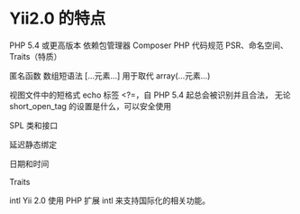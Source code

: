 # Yii2.0 的特点

PHP 5.4 或更高版本
依赖包管理器 Composer
PHP 代码规范 PSR、命名空间、Traits（特质）

匿名函数
数组短语法 [...元素...] 用于取代 array(...元素...)

视图文件中的短格式 echo 标签 <?=，自 PHP 5.4 起总会被识别并且合法，
  无论 short_open_tag 的设置是什么，可以安全使用

SPL 类和接口

延迟静态绑定

日期和时间

Traits

intl Yii 2.0 使用 PHP 扩展 intl 来支持国际化的相关功能。